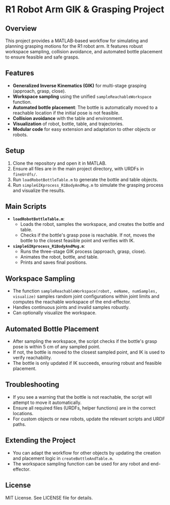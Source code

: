 # R1 Robot Arm GIK & Grasping Project

## Overview
This project provides a MATLAB-based workflow for simulating and planning grasping motions for the R1 robot arm. It features robust workspace sampling, collision avoidance, and automated bottle placement to ensure feasible and safe grasps.

## Features
- **Generalized Inverse Kinematics (GIK)** for multi-stage grasping (approach, grasp, close).
- **Workspace sampling** using the unified `sampleReachableWorkspace` function.
- **Automated bottle placement**: The bottle is automatically moved to a reachable location if the initial pose is not feasible.
- **Collision avoidance** with the table and environment.
- **Visualization** of robot, bottle, table, and trajectories.
- **Modular code** for easy extension and adaptation to other objects or robots.

## Setup
1. Clone the repository and open it in MATLAB.
2. Ensure all files are in the main project directory, with URDFs in `fineUrdfs/`.
3. Run `loadRobotBottleTable.m` to generate the bottle and table objects.
4. Run `simpleGIKprocess_R1BodyAndMug.m` to simulate the grasping process and visualize the results.

## Main Scripts
- **`loadRobotBottleTable.m`**: 
  - Loads the robot, samples the workspace, and creates the bottle and table.
  - Checks if the bottle's grasp pose is reachable. If not, moves the bottle to the closest feasible point and verifies with IK.
- **`simpleGIKprocess_R1BodyAndMug.m`**:
  - Runs the three-stage GIK process (approach, grasp, close).
  - Animates the robot, bottle, and table.
  - Prints and saves final positions.

## Workspace Sampling
- The function `sampleReachableWorkspace(robot, eeName, numSamples, visualize)` samples random joint configurations within joint limits and computes the reachable workspace of the end-effector.
- Handles continuous joints and invalid samples robustly.
- Can optionally visualize the workspace.

## Automated Bottle Placement
- After sampling the workspace, the script checks if the bottle's grasp pose is within 5 cm of any sampled point.
- If not, the bottle is moved to the closest sampled point, and IK is used to verify reachability.
- The bottle is only updated if IK succeeds, ensuring robust and feasible placement.

## Troubleshooting
- If you see a warning that the bottle is not reachable, the script will attempt to move it automatically.
- Ensure all required files (URDFs, helper functions) are in the correct locations.
- For custom objects or new robots, update the relevant scripts and URDF paths.

## Extending the Project
- You can adapt the workflow for other objects by updating the creation and placement logic in `createBottleAndTable.m`.
- The workspace sampling function can be used for any robot and end-effector.

## License
MIT License. See LICENSE file for details. 